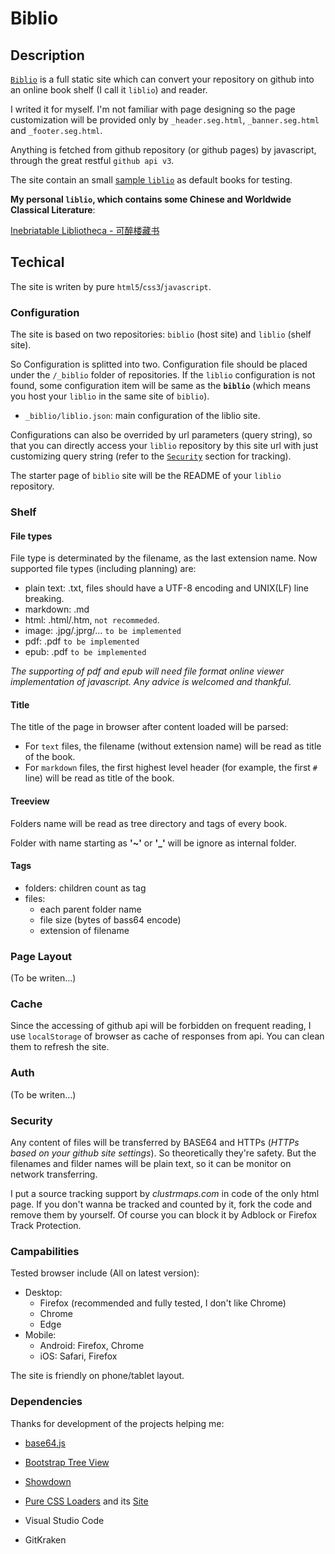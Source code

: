 # Biblio

## Description

[`Biblio`](https://github.com/zbutfly/biblio/) is a full static site which can convert your repository on github into an online book shelf (I call it `liblio`) and reader.

I writed it for myself. I'm not familiar with page designing so the page customization will be provided only by `_header.seg.html`, `_banner.seg.html` and `_footer.seg.html`.

Anything is fetched from github repository (or github pages) by javascript, through the great restful `github api v3`.

The site contain an small [sample `liblio`](https://biblio.butfly.net) as default books for testing.

**My personal `liblio`, which contains some Chinese and Worldwide Classical Literature**:

[Inebriatable Libliotheca - 可醉楼藏书](https://biblio.butfly.net#fe63a7cccabfd318da7e322502e1c2fe:inebriatable-libliotheca)

## Techical

The site is writen by pure `html5`/`css3`/`javascript`.

### Configuration

The site is based on two repositories: `biblio` (host site) and `liblio` (shelf site).

So Configuration is splitted into two. Configuration file should be placed under the `/_biblio` folder of repositories. If the `liblio` configuration is not found, some configuration item will be same as the **`biblio`** (which means you host your `liblio` in the same site of `biblio`).

- `_biblio/liblio.json`: main configuration of the liblio site.

Configurations can also be overrided by url parameters (query string), so that you can directly access your `liblio` repository by this site url with just customizing query string (refer to the [`Security`](#security) section for tracking).

The starter page of `biblio` site will be the README of your `liblio` repository.

### Shelf

#### File types

File type is determinated by the filename, as the last extension name. Now supported file types (including planning) are:

- plain text: .txt, files should have a UTF-8 encoding and UNIX(LF) line breaking.
- markdown: .md
- html: .html/.htm, `not recommeded`.
- image: .jpg/.jprg/... `to be implemented`
- pdf: .pdf `to be implemented`
- epub: .pdf `to be implemented`

*The supporting of pdf and epub will need file format online viewer implementation of javascript. Any advice is welcomed and thankful.*

#### Title

The title of the page in browser after content loaded will be parsed:

- For `text` files, the filename (without extension name) will be read as title of the book.
- For `markdown` files, the first highest level header (for example, the first `#` line) will be read as title of the book.

#### Treeview

Folders name will be read as tree directory and tags of every book.

Folder with name starting as **'~'** or **'_'** will be ignore as internal folder.

#### Tags

- folders: children count as tag
- files:
	- each parent folder name
	- file size (bytes of bass64 encode)
	- extension of filename

### Page Layout

(To be writen...)

### Cache

Since the accessing of github api will be forbidden on frequent reading, I use `localStorage` of browser as cache of responses from api. You can clean them to refresh the site.

### Auth

(To be writen...)

### Security

Any content of files will be transferred by BASE64 and HTTPs (*HTTPs based on your github site settings*). So theoretically they're safety. But the filenames and filder names will be plain text, so it can be monitor on network transferring.

I put a source tracking support by *clustrmaps.com* in code of the only html page. If you don't wanna be tracked and counted by it, fork the code and remove them by yourself. Of course you can block it by Adblock or Firefox Track Protection.

### Campabilities

Tested browser include (All on latest version):

- Desktop:
	- Firefox (recommended and fully tested, I don't like Chrome)
	- Chrome
	- Edge
- Mobile:
	- Android: Firefox, Chrome
	- iOS: Safari, Firefox

The site is friendly on phone/tablet layout.

### Dependencies

Thanks for development of the projects helping me:

- [base64.js](https://github.com/dankogai/js-base64)
- [Bootstrap Tree View](https://github.com/jonmiles/bootstrap-treeview/)
- [Showdown](https://github.com/showdownjs/showdown)
- [Pure CSS Loaders](https://github.com/loadingio/css-spinner/) and its [Site](https://loading.io/css/)

- Visual Studio Code
- GitKraken

